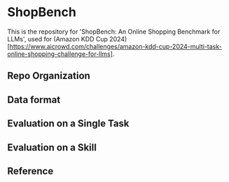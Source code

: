 # ShopBench
This is the repository for 'ShopBench: An Online Shopping Benchmark for LLMs', used for (Amazon KDD Cup 2024)[https://www.aicrowd.com/challenges/amazon-kdd-cup-2024-multi-task-online-shopping-challenge-for-llms].

## Repo Organization

## Data format

## Evaluation on a Single Task

## Evaluation on a Skill

## Reference
